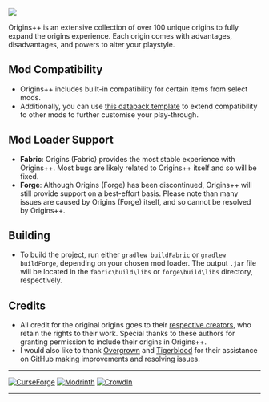 <a href="https://www.curseforge.com/minecraft/mc-mods/origins-plus-plus"><img src="https://www.bisecthosting.com/images/CF/Origins_Plus_Plus/BH_NU_HEADER.png"/><a/>

Origins++ is an extensive collection of over 100 unique origins to fully expand the origins experience. Each origin comes with advantages, disadvantages, and powers to alter your playstyle.

## Mod Compatibility
- Origins++ includes built-in compatibility for certain items from select mods.
- Additionally, you can use [this datapack template](https://github.com/QuantumXenon/origins-plus-plus-modded-support) to extend compatibility to other mods to further customise your play-through.
  
## Mod Loader Support
- **Fabric**: Origins (Fabric) provides the most stable experience with Origins++. Most bugs are likely related to Origins++ itself and so will be fixed.
- **Forge**: Although Origins (Forge) has been discontinued, Origins++ will still provide support on a best-effort basis. Please note than many issues are caused by Origins (Forge) itself, and so cannot be resolved by Origins++.

## Building
- To build the project, run either `gradlew buildFabric` or `gradlew buildForge`, depending on your chosen mod loader. The output `.jar` file will be located in the `fabric\build\libs` or `forge\build\libs` directory, respectively.


## Credits
- All credit for the original origins goes to their [respective creators](https://gist.github.com/QuantumXenon/d7ec9ceee0f8897410cff5088307f028), who retain the rights to their work. Special thanks to these authors for granting permission to include their origins in Origins++.
- I would also like to thank [Overgrown](https://github.com/0vergrown) and [Tigerblood](https://github.com/spaghettube) for their assistance on GitHub making improvements and resolving issues.

***
[![CurseForge](https://cdn.jsdelivr.net/npm/@intergrav/devins-badges@3/assets/compact/available/curseforge_46h.png)](https://www.curseforge.com/minecraft/mc-mods/origins-plus-plus)
[![Modrinth](https://cdn.jsdelivr.net/npm/@intergrav/devins-badges@3/assets/compact/available/modrinth_46h.png)](https://modrinth.com/mod/origins-plus-plus)
[![CrowdIn](https://cdn.jsdelivr.net/npm/@intergrav/devins-badges@3/assets/compact/translate/crowdin_46h.png)](https://crowdin.com/project/origins-plus-plus)
***
